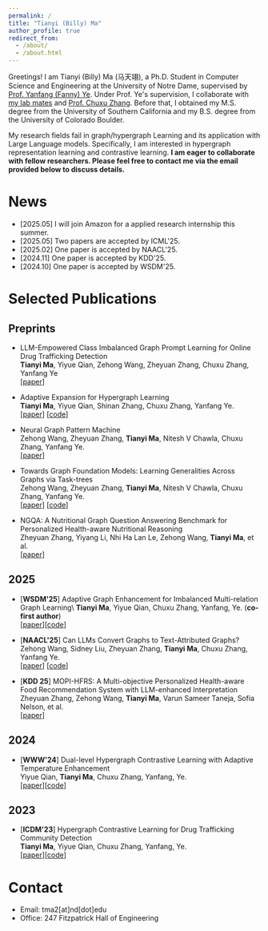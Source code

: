 ```yaml
---
permalink: /
title: "Tianyi (Billy) Ma"
author_profile: true
redirect_from: 
  - /about/
  - /about.html
---
```


Greetings! I am Tianyi (Billy) Ma (马天翊), a Ph.D. Student in Computer Science and Engineering at the University of Notre Dame, supervised by [Prof. Yanfang (Fanny) Ye](http://yes-lab.org/). 
Under Prof. Ye's supervision, I collaborate with [my lab mates](http://yes-lab.org/students.html) and [Prof. Chuxu Zhang](https://chuxuzhang.github.io/).
Before that, I obtained my M.S. degree from the University of Southern California and my B.S. degree from the University of Colorado Boulder.

My research fields fail in graph/hypergraph Learning and its application with Large Language models. Specifically, I am interested in hypergraph representation learning and contrastive learning. **I am eager to collaborate with fellow researchers. Please feel free to contact me via the email provided below to discuss details.**



News
=====
* [2025.05] I will join Amazon for a applied research internship this summer.
* [2025.05] Two papers are accepted by ICML'25. 
* [2025.02] One paper is accepted by NAACL'25.
* [2024.11] One paper is accepted by KDD'25.
* [2024.10] One paper is accepted by WSDM'25.


Selected Publications
=====

## Preprints

- LLM-Empowered Class Imbalanced Graph Prompt Learning for Online Drug Trafficking Detection\
**Tianyi Ma**, Yiyue Qian, Zehong Wang, Zheyuan Zhang, Chuxu Zhang, Yanfang Ye\
[[paper](https://arxiv.org/abs/2503.01900)]

- Adaptive Expansion for Hypergraph Learning\
**Tianyi Ma**, Yiyue Qian, Shinan Zhang, Chuxu Zhang, Yanfang Ye.\
[[paper](https://arxiv.org/abs/2502.15564)] [[code](https://anonymous.4open.science/r/AdE-CEE2/README.md)]

- Neural Graph Pattern Machine\
Zehong Wang, Zheyuan Zhang, **Tianyi Ma**, Nitesh V Chawla, Chuxu Zhang, Yanfang Ye.\
[[paper](https://arxiv.org/abs/2501.18739)]

- Towards Graph Foundation Models: Learning Generalities Across Graphs via Task-trees\
Zehong Wang, Zheyuan Zhang, **Tianyi Ma**, Nitesh V Chawla, Chuxu Zhang, Yanfang Ye.\
[[paper](https://arxiv.org/abs/2412.16441)] [[code](https://github.com/Zehong-Wang/GIT)]

- NGQA: A Nutritional Graph Question Answering Benchmark for Personalized Health-aware Nutritional Reasoning\
Zheyuan Zhang, Yiyang Li, Nhi Ha Lan Le, Zehong Wang, **Tianyi Ma**, et al.\
[[paper](https://arxiv.org/abs/2412.15547)]

## 2025

 - [**WSDM'25**] Adaptive Graph Enhancement for Imbalanced Multi-relation Graph Learning\ 
**Tianyi Ma**, Yiyue Qian, Chuxu Zhang, Yanfang, Ye. (**co-first author**)\
[[paper](https://dl.acm.org/doi/10.1145/3701551.3703553)][[code](https://github.com/graphprojects/AD-GSMOTE)]

 - [**NAACL'25**] Can LLMs Convert Graphs to Text-Attributed Graphs?\
Zehong Wang, Sidney Liu, Zheyuan Zhang, **Tianyi Ma**, Chuxu Zhang, Yanfang Ye.\
[[paper](http://arxiv.org/abs/2412.10136)] [[code](https://github.com/Zehong-Wang/TANS)]
   
- [**KDD 25**] MOPI-HFRS: A Multi-objective Personalized Health-aware Food Recommendation System with LLM-enhanced Interpretation\
Zheyuan Zhang, Zehong Wang, **Tianyi Ma**, Varun Sameer Taneja, Sofia Nelson, et al.\
[[paper](https://arxiv.org/abs/2412.08847)]

## 2024

- [**WWW'24**] Dual-level Hypergraph Contrastive Learning with Adaptive Temperature Enhancement\
Yiyue Qian, **Tianyi Ma**, Chuxu Zhang, Yanfang, Ye.\
[[paper](https://dl.acm.org/doi/10.1145/3589335.3651493)][[code](https://github.com/graphprojects/HyGCL-AdT)]

## 2023

- [**ICDM'23**] Hypergraph Contrastive Learning for Drug Trafficking Community Detection\
**Tianyi Ma**, Yiyue Qian, Chuxu Zhang, Yanfang, Ye.\
[[paper](https://ieeexplore.ieee.org/document/10415815)][[code](https://github.com/GraphResearcher/HyGCL-DC)]

Contact
=====

* Email: tma2\[at\]nd\[dot\]edu
* Office: 247 Fitzpatrick Hall of Engineering